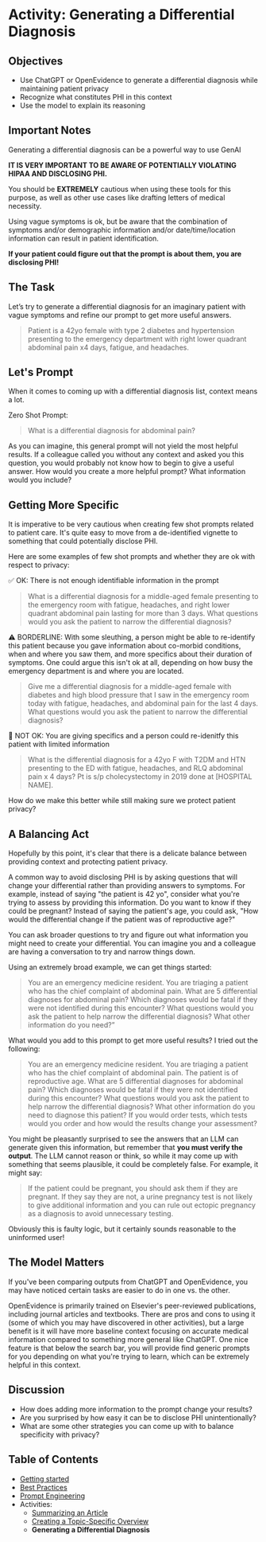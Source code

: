 
# Activity: Generating a Differential Diagnosis

## Objectives
- Use ChatGPT or OpenEvidence to generate a differential diagnosis while maintaining patient privacy
- Recognize what constitutes PHI in this context
- Use the model to explain its reasoning

## Important Notes

Generating a differential diagnosis can be a powerful way to use GenAI

**IT IS VERY IMPORTANT TO BE AWARE OF POTENTIALLY VIOLATING HIPAA AND DISCLOSING PHI.**

You should be **EXTREMELY** cautious when using these tools for this purpose, as well as other use cases like drafting letters of medical necessity.

Using vague symptoms is ok, but be aware that the combination of symptoms and/or demographic information and/or date/time/location information can result in patient identification.

**If your patient could figure out that the prompt is about them, you are disclosing PHI!**

## The Task

Let’s try to generate a differential diagnosis for an imaginary patient with vague symptoms and refine our prompt to get more useful answers.

> Patient is a 42yo female with type 2 diabetes and hypertension presenting to the emergency department with right lower quadrant abdominal pain x4 days, fatigue, and headaches.

## Let's Prompt
When it comes to coming up with a differential diagnosis list, context means a lot.

Zero Shot Prompt:
> What is a differential diagnosis for abdominal pain?

As you can imagine, this general prompt will not yield the most helpful results. If a colleague called you without any context and asked you this question, you would probably not know how to begin to give a useful answer. How would you create a more helpful prompt? What information would you include?

## Getting More Specific
It is imperative to be very cautious when creating few shot prompts related to patient care. It's quite easy to move from a de-identified vignette to something that could potentially disclose PHI.

Here are some examples of few shot prompts and whether they are ok with respect to privacy:

✅ OK: There is not enough identifiable information in the prompt
>What is a differential diagnosis for a middle-aged female presenting to the emergency room with fatigue, headaches, and right lower quadrant abdominal pain lasting for more than 3 days. What questions would you ask the patient to narrow the differential diagnosis?

⚠️ BORDERLINE: With some sleuthing, a person might be able to re-identify this patient because you gave information about co-morbid conditions, when and where you saw them, and more specifics about their duration of symptoms. One could argue this isn't ok at all, depending on how busy the emergency department is and where you are located.
> Give me a differential diagnosis for a middle-aged female with diabetes and high blood pressure that I saw in the emergency room today with fatigue, headaches, and abdominal pain for the last 4 days. What questions would you ask the patient to narrow the differential diagnosis?

🛑 NOT OK: You are giving specifics and a person could re-idenitfy this patient with limited information
> What is the differential diagnosis for a 42yo F with T2DM and HTN presenting to the ED with fatigue, headaches, and RLQ abdominal pain x 4 days? Pt is s/p cholecystectomy in 2019 done at [HOSPITAL NAME].

How do we make this better while still making sure we protect patient privacy?

## A Balancing Act
Hopefully by this point, it's clear that there is a delicate balance between providing context and protecting patient privacy.

A common way to avoid disclosing PHI is by asking questions that will change your differential rather than providing answers to symptoms. For example, instead of saying "the patient is 42 yo", consider what you're trying to assess by providing this information. Do you want to know if they could be pregnant? Instead of saying the patient's age, you could ask, "How would the differential change if the patient was of reproductive age?" 

You can ask broader questions to try and figure out what information you might need to create your differential. You can imagine you and a colleague are having a conversation to try and narrow things down.

Using an extremely broad example, we can get things started:
> You are an emergency medicine resident. You are triaging a patient who has the chief complaint of abdominal pain. What are 5 differential diagnoses for abdominal pain? Which diagnoses would be fatal if they were not identified during this encounter? What questions would you ask the patient to help narrow the differential diagnosis? What other information do you need?”

What would you add to this prompt to get more useful results? I tried out the following:
> You are an emergency medicine resident. You are triaging a patient who has the chief complaint of abdominal pain. The patient is of reproductive age. What are 5 differential diagnoses for abdominal pain? Which diagnoses would be fatal if they were not identified during this encounter? What questions would you ask the patient to help narrow the differential diagnosis? What other information do you need to diagnose this patient? If you would order tests, which tests would you order and how would the results change your assessment?

You might be pleasantly surprised to see the answers that an LLM can generate given this information, but remember that **you must verify the output**. The LLM cannot reason or think, so while it may come up with something that seems plausible, it could be completely false. For example, it might say:
> If the patient could be pregnant, you should ask them if they are pregnant. If they say they are not, a urine pregnancy test is not likely to give additional information and you can rule out ectopic pregnancy as a diagnosis to avoid unnecessary testing.

Obviously this is faulty logic, but it certainly sounds reasonable to the uninformed user!

## The Model Matters
If you've been comparing outputs from ChatGPT and OpenEvidence, you may have noticed certain tasks are easier to do in one vs. the other. 

OpenEvidence is primarily trained on Elsevier's peer-reviewed publications, including journal articles and textbooks. There are pros and cons to using it (some of which you may have discovered in other activities), but a large benefit is it will have more baseline context focusing on accurate medical information compared to something more general like ChatGPT. One nice feature is that below the search bar, you will provide find generic prompts for you depending on what you're trying to learn, which can be extremely helpful in this context.

## Discussion
- How does adding more information to the prompt change your results?
- Are you surprised by how easy it can be to disclose PHI unintentionally?
- What are some other strategies you can come up with to balance specificity with privacy?

## Table of Contents
- [Getting started](https://wpcrp.github.io/promptathon/getting_started.html)
- [Best Practices](https://wpcrp.github.io/promptathon/best_practices.html)
- [Prompt Engineering](https://wpcrp.github.io/promptathon/prompt_engineering.html)
- Activities:
	- [Summarizing an Article](https://wpcrp.github.io/promptathon/article_summary.html)
	- [Creating a Topic-Specific Overview](https://wpcrp.github.io/promptathon/topic_overview.html)
	- **Generating a Differential Diagnosis**
